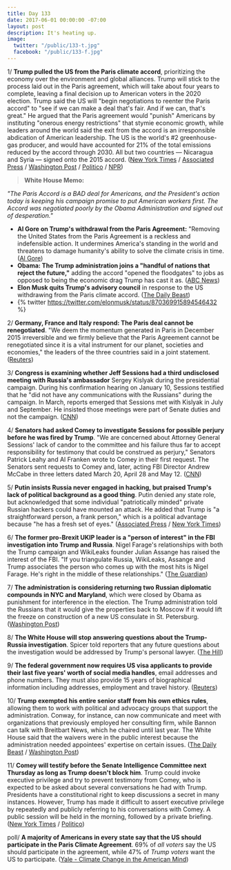 ```yaml
---
title: Day 133
date: 2017-06-01 00:00:00 -07:00
layout: post
description: It's heating up.
image:
  twitter: "/public/133-t.jpg"
  facebook: "/public/133-f.jpg"
---
```


1/ **Trump pulled the US from the Paris climate accord**, prioritizing the economy over the environment and global alliances. Trump will stick to the process laid out in the Paris agreement, which will take about four years to complete, leaving a final decision up to American voters in the 2020 election. Trump said the US will "begin negotiations to reenter the Paris accord" to "see if we can make a deal that's fair. And if we can, that's great." He argued that the Paris agreement would "punish" Americans by instituting "onerous energy restrictions" that stymie economic growth, while leaders around the world said the exit from the accord is an irresponsible abdication of American leadership. The US is the world's #2 greenhouse-gas producer, and would have accounted for 21% of the total emissions reduced by the accord through 2030. All but two countries — Nicaragua and Syria — signed onto the 2015 accord. ([New York Times](https://www.nytimes.com/2017/06/01/climate/trump-paris-climate-agreement.html) / [Associated Press](https://apnews.com/0cafd1e56b124f5b9cf17ace7031d6d0/White-House-informing-allies-Trump-will-abandon-climate-pact) / [Washington Post](https://www.washingtonpost.com/politics/trump-to-announce-us-will-exit-paris-climate-deal/2017/06/01/fbcb0196-46da-11e7-bcde-624ad94170ab_story.html) / [Politico](http://www.politico.com/story/2017/06/01/white-house-tells-supporters-it-will-exit-paris-deal-239029) / [NPR](http://www.npr.org/sections/thetwo-way/2017/06/01/530748899/watch-live-trump-announces-decision-on-paris-climate-agreement))

> **White House Memo:**
>
_"The Paris Accord is a BAD deal for Americans, and the President's action today is keeping his campaign promise to put American workers first. The Accord was negotiated poorly by the Obama Administration and signed out of desperation."_
>

* **Al Gore on Trump's withdrawal from the Paris Agreement:** "Removing the United States from the Paris Agreement is a reckless and indefensible action. It undermines America's standing in the world and threatens to damage humanity's ability to solve the climate crisis in time. ([Al Gore](https://algore.com/news/statement-by-former-vice-president-al-gore-on-today-s-decision-by-the-trump-administration-to-withdraw-from-the-paris-agreement))
* **Obama: The Trump administration joins a "handful of nations that reject the future,"** adding the accord "opened the floodgates" to jobs as opposed to being the economic drag Trump has cast it as. ([ABC News](http://abcnews.go.com/Politics/obama-trump-admin-joins-handful-nations-reject-future/story?id=47775260))
* **Elon Musk quits Trump's advisory council** in response to the US withdrawing from the Paris climate accord. ([The Daily Beast](http://www.thedailybeast.com/elon-musk-quits-trump-advisory-council-over-paris-withdrawal))
* {% twitter https://twitter.com/elonmusk/status/870369915894546432 %}

2/ **Germany, France and Italy respond: The Paris deal cannot be renegotiated**. "We deem the momentum generated in Paris in December 2015 irreversible and we firmly believe that the Paris Agreement cannot be renegotiated since it is a vital instrument for our planet, societies and economies," the leaders of the three countries said in a joint statement. ([Reuters](http://www.reuters.com/article/us-usa-climatechange-eu-idUSKBN18S6GN?il=0))

3/ **Congress is examining whether Jeff Sessions had a third undisclosed meeting with Russia's ambassador** Sergey Kislyak during the presidential campaign. During his confirmation hearing on January 10, Sessions testified that he "did not have any communications with the Russians" during the campaign. In March, reports emerged that Sessions met with Kislyak in July and September. He insisted those meetings were part of Senate duties and not the campaign. ([CNN](http://www.cnn.com/2017/05/31/politics/congress-investigating-jeff-sessions-russian-ambassador-meeting/index.html))

4/ **Senators had asked Comey to investigate Sessions for possible perjury before he was fired by Trump**. "We are concerned about Attorney General Sessions' lack of candor to the committee and his failure thus far to accept responsibility for testimony that could be construed as perjury," Senators Patrick Leahy and Al Franken wrote to Comey in their first request. The Senators sent requests to Comey and, later, acting FBI Director Andrew McCabe in three letters dated March 20, April 28 and May 12. ([CNN](http://www.cnn.com/2017/06/01/politics/sessions-russian-ambassador-letter/index.html))

5/ **Putin insists Russia never engaged in hacking, but praised Trump's lack of political background as a good thing**. Putin denied any state role, but acknowledged that some individual "patriotically minded" private Russian hackers could have mounted an attack. He added that Trump is "a straightforward person, a frank person," which is a political advantage because "he has a fresh set of eyes." ([Associated Press](https://apnews.com/281464d38ee54c6ca5bf573978e8ee91/Putin:-Russian-state-has-never-been-involved-in-hacking) / [New York Times](https://www.nytimes.com/2017/06/01/world/europe/vladimir-putin-donald-trump-hacking.html))

6/ **The former pro-Brexit UKIP leader is a "person of interest" in the FBI investigation into Trump and Russia**. Nigel Farage's relationships with both the Trump campaign and WikiLeaks founder Julian Assange has raised the interest of the FBI. "If you triangulate Russia, WikiLeaks, Assange and Trump associates the person who comes up with the most hits is Nigel Farage. He's right in the middle of these relationships." ([The Guardian](https://www.theguardian.com/politics/2017/jun/01/nigel-farage-is-person-of-interest-in-fbi-investigation-into-trump-and-russia))

7/ **The administration is considering returning two Russian diplomatic compounds in NYC and Maryland**, which were closed by Obama as punishment for interference in the election. The Trump administration told the Russians that it would give the properties back to Moscow if it would lift the freeze on construction of a new US consulate in St. Petersburg. ([Washington Post](https://www.washingtonpost.com/world/national-security/trump-administration-moves-to-return-russian-compounds-in-maryland-and-new-york/2017/05/31/3c4778d2-4616-11e7-98cd-af64b4fe2dfc_story.html))

8/ **The White House will stop answering questions about the Trump-Russia investigation**. Spicer told reporters that any future questions about the investigation would be addressed by Trump's personal lawyer. ([The Hill](http://thehill.com/homenews/administration/335818-white-house-to-stop-taking-questions-about-trump-russia-investigation))

9/ **The federal government now requires US visa applicants to provide their last five years' worth of social media handles**, email addresses and phone numbers. They must also provide 15 years of biographical information including addresses, employment and travel history. ([Reuters](http://www.reuters.com/article/us-usa-immigration-visa-idUSKBN18R3F8))

10/ **Trump exempted his entire senior staff from his own ethics rules**, allowing them to work with political and advocacy groups that support the administration. Conway, for instance, can now communicate and meet with organizations that previously employed her consulting firm, while Bannon can talk with Breitbart News, which he chaired until last year. The White House said that the waivers were in the public interest because the administration needed appointees' expertise on certain issues. ([The Daily Beast](http://www.thedailybeast.com/trump-exempts-entire-senior-staff-from-white-house-ethics-rules) / [Washington Post](https://www.washingtonpost.com/news/post-politics/wp/2017/05/31/white-house-grants-ethics-waivers-to-17-appointees-including-four-former-lobbyists/))

11/ **Comey will testify before the Senate Intelligence Committee next Thursday as long as Trump doesn't block him**. Trump could invoke executive privilege and try to prevent testimony from Comey, who is expected to be asked about several conversations he had with Trump. Presidents have a constitutional right to keep discussions a secret in many instances. However, Trump has made it difficult to assert executive privilege by repeatedly and publicly referring to his conversations with Comey. A public session will be held in the morning, followed by a private briefing. ([New York Times](https://www.nytimes.com/2017/05/31/us/politics/james-comey-testify-trump-russia-fbi.html) / [Politico](http://www.politico.com/story/2017/06/01/comey-will-testify-before-senate-committee-next-thursday-239023))

poll/ **A majority of Americans in every state say that the US should participate in the Paris Climate Agreement**. 69% of _all voters_ say the US should participate in the agreement, while 47% of _Trump voters_ want the US to participate. ([Yale - Climate Change in the American Mind](http://climatecommunication.yale.edu/publications/paris_agreement_by_state/))
